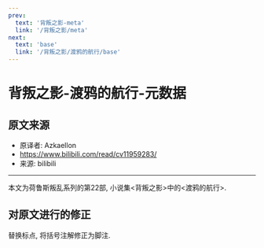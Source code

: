 ```yaml
---
prev:
  text: '背叛之影-meta'
  link: '/背叛之影/meta'
next:
  text: 'base'
  link: '/背叛之影/渡鸦的航行/base'
---
```


# 背叛之影-渡鸦的航行-元数据

## 原文来源

+ 原译者: Azkaellon
+ <https://www.bilibili.com/read/cv11959283/>
+ 来源: bilibili

--------

本文为荷鲁斯叛乱系列的第22部, 小说集<背叛之影>中的<渡鸦的航行>.

## 对原文进行的修正

替换标点, 将括号注解修正为脚注.
